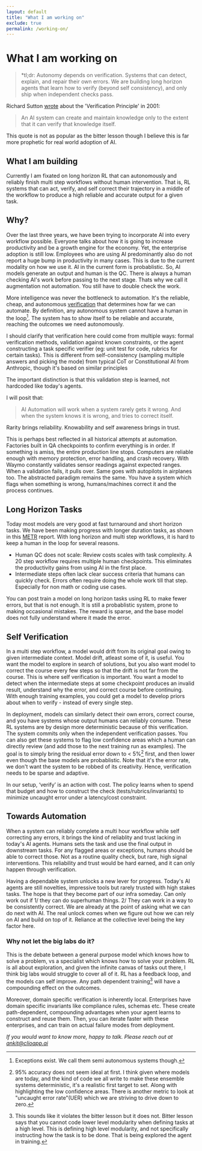 ```yaml
---
layout: default
title: "What I am working on"
exclude: true
permalink: /working-on/
---
```

# What I am working on

> *tl;dr: Autonomy depends on verification. Systems that can detect, explain, and repair their own errors. We are building long horizon agents that learn how to verify (beyond self consistency), and only ship when independent checks pass. 

Richard Sutton [wrote](http://incompleteideas.net/IncIdeas/KeytoAI.html) about the 'Verification Principle' in 2001: 

> An AI system can create and maintain knowledge only to the extent that it can verify that knowledge itself.

This quote is not as popular as the bitter lesson though I believe this is far more prophetic for real world adoption of AI. 

## What I am building

Currently I am fixated on long horizon RL that can autonomously and reliably finish multi step workflows without human intervention. That is, RL systems that can act, verify, and self correct their trajectory in a middle of the workflow to produce a high reliable and accurate output for a given task.

## Why?
Over the last three years, we have been trying to incorporate AI into every workflow possible. Everyone talks about how it is going to increase productivity and be a growth engine for the economy. Yet, the enterprise adoption is still low. Employees who are using AI predominantly also do not report a huge bump in productivity in many cases. This is due to the current modality on how we use it. AI in the current form is probablistic. So, AI models generate an output and human is the QC. There is always a human checking AI's work before passing to the next stage. Thats why we call it augmentation not automation. You still have to double check the work. 

More intelligence was never the bottleneck to automation. It's the reliable, cheap, and autonomous [verification](/_posts/2025-08-20-verification.md) that determines how far we can automate. By definition, any autonomous system cannot have a human in the loop[^1]. The system has to show itself to be reliable and accurate, reaching the outcomes we need autonomously. 

I should clarify that verification here could come from multiple ways: formal verification methods, validation against known constraints, or the agent constructing a task specific verifier (eg: unit test for code, rubrics for certain tasks). This is different from self-consistency (sampling multiple answers and picking the mode) from typical CoT or Constitutional AI from Anthropic, though it's based on similar principles

The important distinction is that this validation step is learned, not hardcoded like today's agents. 

I will posit that: 

> AI Automation will work when a system rarely gets it wrong. And when the system knows it is wrong, and tries to correct itself. 

Rarity brings reliability. Knowability and self awareness brings in trust. 

This is perhaps best reflected in all historical attempts at automation. Factories built in QA checkpoints to confirm everything is in order. If something is amiss, the entire production line stops. Computers are reliable enough with memory protection, error handling, and crash recovery. With Waymo constantly validates sensor readings against expected ranges. When a validation fails, it pulls over. Same goes with autopilots in airplanes too. The abstracted paradigm remains the same. You have a system which flags when something is wrong, humans/machines correct it and the process continues. 

## Long Horizon Tasks

Today most models are very good at fast turnaround and short horizon tasks. We have been making progress with longer duration tasks, as shown in this [METR](https://metr.org/blog/2025-03-19-measuring-ai-ability-to-complete-long-tasks/) report. With long horizon and multi step workflows, it is hard to keep a human in the loop for several reasons. 

- Human QC does not scale: Review costs scales with task complexity. A 20 step workflow requires multiple human checkpoints. This eliminates the productivity gains from using AI in the first place. 
- Intermediate steps often lack clear success criteria that humans can quickly check. Errors often require doing the whole work till that step. Especially for non math or coding use cases. 

You can post train a model on long horizon tasks using RL to make fewer errors, but that is not enough. It is still a probablistic system, prone to making occasional mistakes. The reward is sparse, and the base model does not fully understand where it made the error. 

## Self Verification
In a multi step workflow, a model would drift from its original goal owing to given intermediate context. Model drift, atleast some of it, is useful. You want the model to explore in search of solutions, but you also want model to correct the course every few steps so that the drift is not far from the course. This is where self verification is important. You want a model to detect when the intermediate steps at some checkpoint produces an invalid result, understand why the error, and correct course before continuing. With enough training examples, you could get a model to develop priors about when to verify - instead of every single step. 

In deployment, models can similarly detect their own errors, correct course, and you have systems whose output humans can reliably consume. These RL systems are by design more deterministic because of this verification. The system commits only when the independent verification passes. You can also get these systems to flag low confidence areas which a human can directly review (and add those to the next training run as examples). The goal is to simply bring the residual error down to < 5%[^2] first, and then lower even though the base models are probablistic. Note that it's the error rate, we don't want the system to be robbed of its creativity. Hence, verification needs to be sparse and adaptive. 

In our setup, ‘verify’ is an action with cost. The policy learns when to spend that budget and how to construct the check (tests/rubrics/invariants) to minimize uncaught error under a latency/cost constraint.

## Towards Automation
When a system can reliably complete a multi hour workflow while self correcting any errors, it brings the kind of reliablity and trust lacking in today's AI agents. Humans sets the task and use the final output in downstream tasks. For any flagged areas or exceptions, humans should be able to correct those. Not as a routine quality check, but rare, high signal interventions. This reliability and trust would be hard earned, and it can only happen through verification. 

Having a dependable system unlocks a new lever for progress. Today's AI agents are still novelties, impressive tools but rarely trusted with high stakes tasks. The hope is that they become part of our infra someday. Can only work out if 1/ they can do superhuman things. 2/ They can work in a way to be consistently correct. We are already at the point of asking what we can do next with AI. The real unlock comes when we figure out how we can rely on AI and build on top of it. Reliance at the collective level being the key factor here. 

### Why not let the big labs do it?
This is the debate between a general purpose model which knows how to solve a problem, vs a specialist which knows how to solve your problem. RL is all about exploration, and given the infinite canvas of tasks out there, I think big labs would struggle to cover all of it.  RL has a feedback loop, and the models can self improve. Any path dependent training[^3] will have a compounding effect on the outcomes. 

Moreover, domain specific verification is inherently local. Enterprises have domain specific invariants like compliance rules, schemas etc. These create path-dependent, compounding advantages when your agent learns to construct and reuse them. Then, you can iterate faster with these enterprises, and can train on actual failure modes from deployment. 

*If you would want to know more, happy to talk. Please reach out at ankit@clioapp.ai*

[^1]: Exceptions exist. We call them semi autonomous systems though. 

[^2]: 95% accuracy does not seem ideal at first. I think given where models are today, and the kind of code we all write to make these ensemble systems deterministic, it's a realistic first target to set. Along with highlighting the low confidence areas. There is another metric to look at "uncaught error rate"(UER) which we are striving to drive down to zero. 

[^3]: This sounds like it violates the bitter lesson but it does not. Bitter lesson says that you cannot code lower level modularity when defining tasks at a high level. This is defining high level modularity, and not specifically instructing how the task is to be done. That is being explored the agent in training. 